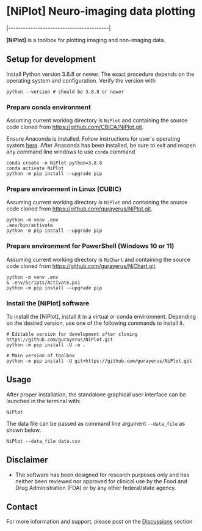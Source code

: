 # [NiPlot] Neuro-imaging data plotting

|-----------------------------------------|

**[NiPlot]** is a toolbox for plotting imaging and non-imaging data.

## Setup for development
Install Python version 3.8.8 or newer.
The exact procedure depends on the operating system and configuration.
Verify the version with

```shell
python --version # should be 3.8.8 or newer
```

### Prepare conda environment
Assuming current working directory is `NiPlot` and containing the source code
cloned from https://github.com/CBICA/NiPlot.git.

Ensure Anaconda is installed. Follow instructions for user's operating system [here](https://docs.anaconda.com/anaconda/install/index.html). After Anaconda has been installed, be sure to exit and reopen any 
command line windows to use `conda` command

```shell
conda create -n NiPlot python=3.8.8  
conda activate NiPlot
python -m pip install --upgrade pip
```

### Prepare environment in Linux (CUBIC)
Assuming current working directory is `NiPlot` and containing the source code
cloned from https://github.com/gurayerus/NiPlot.git.

```shell
python -m venv .env
.env/bin/activate
python -m pip install --upgrade pip
```

### Prepare environment for PowerShell (Windows 10 or 11)
Assuming current working directory is `NiChart` and containing the source code
cloned from https://github.com/gurayerus/NiChart.git.

```shell
python -m venv .env
& .env/Scripts/Activate.ps1
python -m pip install --upgrade pip
```

### Install the [NiPlot] software
To install the [NiPlot], install it in a virtual or conda environment.
Depending on the desired version, use one of the following
commands to install it.

```shell
# Editable version for development after cloning https://github.com/gurayerus/NiPlot.git 
python -m pip install -U -e .

# Main version of toolbox
python -m pip install -U git+https://github.com/gurayerus/NiPlot.git
```

## Usage
After proper installation, the standalone graphical user interface can be launched
in the terminal with:

```shell
NiPlot
```

The data file can be passed as command line argument `--data_file` as shown below.

```shell
NiPlot --data_file data.csv
```

## Disclaimer
- The software has been designed for research purposes only and has neither been reviewed nor approved for clinical use by the Food and Drug Administration (FDA) or by any other federal/state agency.

## Contact
For more information and support, please post on the [Discussions](https://github.com/gurayerus/NiPlot/discussions) section
